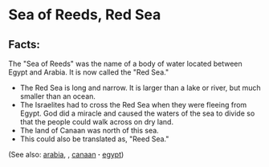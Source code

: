 # Sea of Reeds, Red Sea #

## Facts: ##

The "Sea of Reeds" was the name of a body of water located between Egypt and Arabia. It is now called the "Red Sea."
 
* The Red Sea is long and narrow. It is larger than a lake or river, but much smaller than an ocean.
* The Israelites had to cross the Red Sea when they were fleeing from Egypt. God did a miracle and caused the waters of the sea to divide so that the people could walk across on dry land.
* The land of Canaan was north of this sea.
* This could also be translated as, "Reed Sea."

(See also: [arabia](../other/arabia.md), , [canaan](../other/canaan.md) **·** [egypt](../other/egypt.md))

